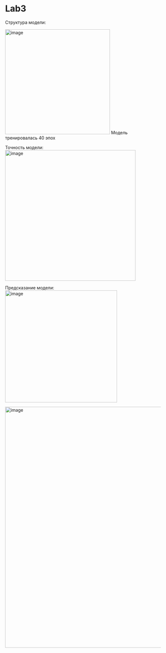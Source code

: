 # Lab3

Структура модели:   


<img width="339" alt="image" src="https://github.com/HubStudents/Lab3/assets/118428632/9038b1cb-343b-4998-a475-b4d7ac7c1e33">    
Модель тренировалась 40 эпох   

Точность модели:    
<img width="422" alt="image" src="https://github.com/HubStudents/Lab3/assets/118428632/2566a959-69bc-49ef-8b69-7848fcb9f7e2">    


Предсказание модели:   
<img width="362" alt="image" src="https://github.com/HubStudents/Lab3/assets/118428632/3e26cfbb-07ee-42b0-a6ae-115a9dc5cdef">    

<img width="778" alt="image" src="https://github.com/HubStudents/Lab3/assets/118428632/b8ef47eb-b984-4fae-9159-fbae356a7eac">    
